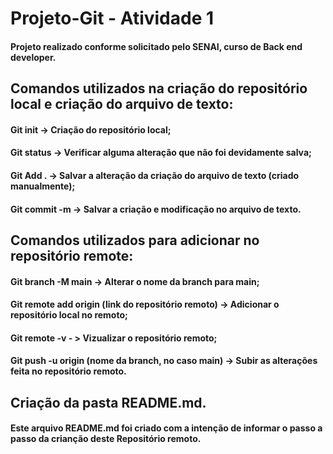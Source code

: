 # Projeto-Git - Atividade 1

#### Projeto realizado conforme solicitado pelo SENAI, curso de Back end developer.

## Comandos utilizados na criação do repositório local e criação do arquivo de texto:

#### Git init -> Criação do repositório local;
#### Git status -> Verificar alguma alteração que não foi devidamente salva;
#### Git Add . -> Salvar a alteração da criação do arquivo de texto (criado manualmente);
#### Git commit -m -> Salvar a criação e modificação no arquivo de texto.

## Comandos utilizados para adicionar no repositório remote:

#### Git branch -M main -> Alterar o nome da branch para main;
#### Git remote add origin (link do repositório remoto) -> Adicionar o repositório local no remoto;
#### Git remote -v - > Vizualizar o repositório remoto;
#### Git push -u origin (nome da branch, no caso main) -> Subir as alterações feita no repositório remoto.

## Criação da pasta README.md.

#### Este arquivo README.md foi criado com a intenção de informar o passo a passo da crianção deste Repositório remoto.
